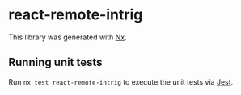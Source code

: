 # react-remote-intrig

This library was generated with [Nx](https://nx.dev).

## Running unit tests

Run `nx test react-remote-intrig` to execute the unit tests via [Jest](https://jestjs.io).
